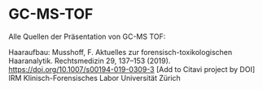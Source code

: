 # GC-MS-TOF
Alle Quellen der Präsentation von GC-MS TOF:

Haaraufbau: Musshoff, F. Aktuelles zur forensisch-toxikologischen Haaranalytik. Rechtsmedizin 29, 137–153 (2019). https://doi.org/10.1007/s00194-019-0309-3 [Add to Citavi project by DOI] 
IRM Klinisch-Forensisches Labor Universität Zürich
